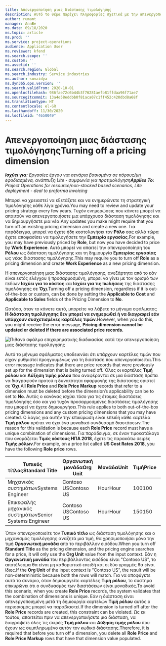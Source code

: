 ```yaml
---
title: Απενεργοποίηση μιας διάστασης τιμολόγησης
description: Αυτό το θέμα παρέχει πληροφορίες σχετικά με την απενεργοποίηση των διαστάσεων τιμολόγησης.
author: rumant
manager: AnnBe
ms.date: 09/18/2020
ms.topic: article
ms.prod: ''
ms.service: project-operations
audience: Application User
ms.reviewer: kfend
ms.search.scope: ''
ms.custom: ''
ms.assetid: ''
ms.search.region: Global
ms.search.industry: Service industries
ms.author: suvaidya
ms.dyn365.ops.version: ''
ms.search.validFrom: 2020-10-01
ms.openlocfilehash: 986fae72c6b44b3f76281aefb81ffdaa96f71ae7
ms.sourcegitcommit: 13a4e58eddbb0f81aca07c1ff452c420dbd8a68f
ms.translationtype: HT
ms.contentlocale: el-GR
ms.lasthandoff: 11/30/2020
ms.locfileid: "4650049"
---
```

# <a name="turning-off-a-pricing-dimension"></a><span data-ttu-id="cd0b3-103">Απενεργοποίηση μιας διάστασης τιμολόγησης</span><span class="sxs-lookup"><span data-stu-id="cd0b3-103">Turning off a pricing dimension</span></span>

<span data-ttu-id="cd0b3-104">_**Ισχύει για:** Εργασίες έργου για σενάρια βασισμένα σε πόρους/μη εφοδιασμένα, ανάπτυξη Lite - συμφωνία για προτιμολόγηση_</span><span class="sxs-lookup"><span data-stu-id="cd0b3-104">_**Applies To:** Project Operations for resource/non-stocked based scenarios, Lite deployment - deal to proforma invoicing_</span></span>

<span data-ttu-id="cd0b3-105">Μπορεί να χρειαστεί να εξετάζετε και να ενημερώνετε τη στρατηγική τιμολόγησης κάθε λίγα χρόνια.</span><span class="sxs-lookup"><span data-stu-id="cd0b3-105">You may need to review and update your pricing strategy every few years.</span></span> <span data-ttu-id="cd0b3-106">Τυχόν ενημερώσεις που κάνετε μπορεί να απαιτούν να απενεργοποιήσετε μια υπάρχουσα διάσταση τιμολόγησης και να δημιουργήσετε μια νέα.</span><span class="sxs-lookup"><span data-stu-id="cd0b3-106">Any updates you make might require that you turn off an existing pricing dimension and create a new one.</span></span> <span data-ttu-id="cd0b3-107">Για παράδειγμα, μπορεί να έχετε ήδη κοστολογήσει τον **Ρόλο** σας αλλά τώρα έχετε αποφασίσει να τιμολογήσετε την **Εμπειρία εργασίας**.</span><span class="sxs-lookup"><span data-stu-id="cd0b3-107">For example, you may have previously priced by **Role**, but now you have decided to price by **Work Experience**.</span></span> <span data-ttu-id="cd0b3-108">Αυτό μπορεί να απαιτεί την απενεργοποίηση του **Ρόλου** ως διάσταση τιμολόγησης και τη δημιουργία **Εμπειρίας εργασίας** ως νέας διάστασης τιμολόγησης.</span><span class="sxs-lookup"><span data-stu-id="cd0b3-108">This may require you to turn off **Role** as a pricing dimension and create **Work Experience** as a new pricing dimension.</span></span> 

<span data-ttu-id="cd0b3-109">Η απενεργοποίηση μιας διάστασης τιμολόγησης, ανεξάρτητα από το εάν είναι εκτός ελέγχου ή προσαρμοσμένη, μπορεί να γίνει με τον ορισμό των πεδίων **Ισχύει για το κόστος** και **Ισχύει για τις πωλήσεις** της διάστασης τιμολόγησης σε **Όχι**.</span><span class="sxs-lookup"><span data-stu-id="cd0b3-109">Turning off a pricing dimension, regardless if it is out-of-the-box or custom, can be done by setting the **Applicable to Cost** and **Applicable to Sales** fields of the Pricing Dimension to **No**.</span></span>

<span data-ttu-id="cd0b3-110">Ωστόσο, όταν το κάνετε αυτό, μπορείτε να λάβετε το μήνυμα σφάλματος **Η διάσταση τιμολόγησης δεν μπορεί να ενημερωθεί ή να διαγραφεί εάν υπάρχουν συσχετισμένες καρτέλες τιμών.**</span><span class="sxs-lookup"><span data-stu-id="cd0b3-110">However, when you do this, you might receive the error message, **Pricing dimension cannot be updated or deleted if there are associated price records.**</span></span>

![Πιθανό σφάλμα επιχειρηματικής διαδικασίας κατά την απενεργοποίηση μιας διάστασης τιμολόγησης](media/Business-Process-Error.png)

<span data-ttu-id="cd0b3-112">Αυτό το μήνυμα σφάλματος υποδεικνύει ότι υπάρχουν καρτέλες τιμών που είχαν ρυθμιστεί προηγουμένως για τη διάσταση που απενεργοποιείται.</span><span class="sxs-lookup"><span data-stu-id="cd0b3-112">This error message indicates that there are price records that were previously set up for the dimension that is being turned off.</span></span> <span data-ttu-id="cd0b3-113">Όλες οι καρτέλες **Τιμή ρόλου** και **Αύξηση τιμής ρόλου** που αναφέρονται σε μια διάσταση πρέπει να διαγραφούν προτού η δυνατότητα εφαρμογής της διάστασης οριστεί σε **Όχι**.</span><span class="sxs-lookup"><span data-stu-id="cd0b3-113">All **Role Price** and **Role Price Markup** records that refer to a dimension must be deleted before the dimension’s applicability can be to set to **No**.</span></span> <span data-ttu-id="cd0b3-114">Αυτός ο κανόνας ισχύει τόσο για τις έτοιμες διαστάσεις τιμολόγησης όσο και για τυχόν προσαρμοσμένες διαστάσεις τιμολόγησης που μπορεί να έχετε δημιουργήσει.</span><span class="sxs-lookup"><span data-stu-id="cd0b3-114">This rule applies to both out-of-the-box pricing dimensions and any custom pricing dimensions that you may have created.</span></span> <span data-ttu-id="cd0b3-115">Ο λόγος για αυτήν την επικύρωση είναι επειδή κάθε καρτέλα **Τιμή ρόλου** πρέπει να έχει ένα μοναδικό συνδυασμό διαστάσεων.</span><span class="sxs-lookup"><span data-stu-id="cd0b3-115">The reason for this validation is because each **Role Price** record must have a unique combination of dimensions.</span></span> <span data-ttu-id="cd0b3-116">Για παράδειγμα, σε έναν τιμοκατάλογο που ονομάζεται **Τιμές κόστους ΗΠΑ 2018**, έχετε τις παρακάτω σειρές **Τιμής ρόλων**.</span><span class="sxs-lookup"><span data-stu-id="cd0b3-116">For example, on a price list called **US Cost Rates 2018**, you have the following **Role price** rows.</span></span> 

| <span data-ttu-id="cd0b3-117">Τυπικός τίτλος</span><span class="sxs-lookup"><span data-stu-id="cd0b3-117">Standard Title</span></span>         | <span data-ttu-id="cd0b3-118">Οργανωτική μονάδα</span><span class="sxs-lookup"><span data-stu-id="cd0b3-118">Org Unit</span></span>    |<span data-ttu-id="cd0b3-119">Μονάδα</span><span class="sxs-lookup"><span data-stu-id="cd0b3-119">Unit</span></span>   |<span data-ttu-id="cd0b3-120">Τιμή</span><span class="sxs-lookup"><span data-stu-id="cd0b3-120">Price</span></span>  |<span data-ttu-id="cd0b3-121">Νομισματική μονάδα</span><span class="sxs-lookup"><span data-stu-id="cd0b3-121">Currency</span></span>  |
| -----------------------|-------------|-------|-------|----------|
| <span data-ttu-id="cd0b3-122">Μηχανικός συστημάτων</span><span class="sxs-lookup"><span data-stu-id="cd0b3-122">Systems Engineer</span></span>|<span data-ttu-id="cd0b3-123">Contoso US</span><span class="sxs-lookup"><span data-stu-id="cd0b3-123">Contoso US</span></span>|<span data-ttu-id="cd0b3-124">Hour</span><span class="sxs-lookup"><span data-stu-id="cd0b3-124">Hour</span></span>| <span data-ttu-id="cd0b3-125">100</span><span class="sxs-lookup"><span data-stu-id="cd0b3-125">100</span></span>|<span data-ttu-id="cd0b3-126">USD</span><span class="sxs-lookup"><span data-stu-id="cd0b3-126">USD</span></span>|
| <span data-ttu-id="cd0b3-127">Επικεφαλής μηχανικός συστημάτων</span><span class="sxs-lookup"><span data-stu-id="cd0b3-127">Senior Systems Engineer</span></span>|<span data-ttu-id="cd0b3-128">Contoso US</span><span class="sxs-lookup"><span data-stu-id="cd0b3-128">Contoso US</span></span>|<span data-ttu-id="cd0b3-129">Hour</span><span class="sxs-lookup"><span data-stu-id="cd0b3-129">Hour</span></span>| <span data-ttu-id="cd0b3-130">150</span><span class="sxs-lookup"><span data-stu-id="cd0b3-130">150</span></span>| <span data-ttu-id="cd0b3-131">USD</span><span class="sxs-lookup"><span data-stu-id="cd0b3-131">USD</span></span>|


<span data-ttu-id="cd0b3-132">Όταν απενεργοποιείτε τον **Τυπικό τίτλο** ως διάσταση τιμολόγησης και ο μηχανισμός τιμολόγησης αναζητά μια τιμή, θα χρησιμοποιήσει μόνο την τιμή **Οργανωτική μονάδα** από το περιβάλλον εισόδου.</span><span class="sxs-lookup"><span data-stu-id="cd0b3-132">When you turn off **Standard Title** as the pricing dimension, and the pricing engine searches for a price, it will only use the **Org Unit** value from the input context.</span></span> <span data-ttu-id="cd0b3-133">Εάν η **Οργανωτική μονάδα** του περιβάλλοντος εισόδου είναι "Contoso US", το αποτέλεσμα θα είναι μη καθοριστικό επειδή και οι δύο γραμμές θα είναι ίδιες.</span><span class="sxs-lookup"><span data-stu-id="cd0b3-133">If the **Org Unit** of the input context is “Contoso US”, the result will be non-deterministic because both the rows will match.</span></span> <span data-ttu-id="cd0b3-134">Για να αποφύγετε αυτό το σενάριο, όταν δημιουργείτε καρτέλες **Τιμή ρόλου**, το σύστημα επικυρώνει ότι ο συνδυασμός των διαστάσεων είναι μοναδικός.</span><span class="sxs-lookup"><span data-stu-id="cd0b3-134">To avoid this scenario, when you create **Role Price** records, the system validates that the combination of dimensions is unique.</span></span> <span data-ttu-id="cd0b3-135">Εάν η διάσταση είναι απενεργοποιημένη μετά τη δημιουργία καρτελών **Τιμή ρόλου** αυτός ο περιορισμός μπορεί να παραβιαστεί.</span><span class="sxs-lookup"><span data-stu-id="cd0b3-135">If the dimension is turned off after the **Role Price** records are created, this constraint can be violated.</span></span> <span data-ttu-id="cd0b3-136">Ως εκ τούτου, απαιτείται πριν να απενεργοποιήσετε μια διάσταση, να διαγράψετε όλες τις σειρές **Τιμή ρόλου** και **Αύξηση τιμής ρόλου** που έχουν ως συμπληρωμένο αυτόν τον κωδικό διάστασης.</span><span class="sxs-lookup"><span data-stu-id="cd0b3-136">Therefore, it is required that before you turn off a dimension, you delete all **Role Price** and **Role Price Markup** rows that have that dimension value populated.</span></span>
